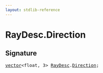 ```yaml
---
layout: stdlib-reference
---
```


# RayDesc.Direction

## Signature
<pre>
<a href="/stdlib-reference/types/vector/index" class="code_type">vector</a>&lt;<span class="code_keyword">float</span>, 3&gt; <a href="/stdlib-reference/types/RayDesc/index" class="code_type">RayDesc</a>.<a href="/stdlib-reference/types/RayDesc/Direction" class="code_var">Direction</a>;
</pre>

